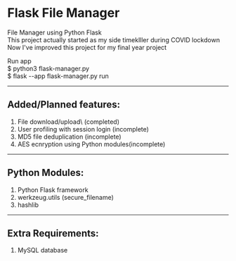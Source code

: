 # Flask File Manager
File Manager using Python Flask\
This project actually started as my side timeklller during COVID lockdown\
Now I've improved this project for my final year project

Run app\
$ python3 flask-manager.py\
$ flask --app flask-manager.py run 

---

## Added/Planned features:

1. File download/upload\ (completed)
2. User profiling with session login (incomplete)
3. MD5 file deduplication  (incomplete)
4. AES ecnryption using Python modules(incomplete)

---

## Python Modules:

1. Python Flask framework
2. werkzeug.utils (secure_filename)
3. hashlib

---

## Extra Requirements:

1. MySQL database

